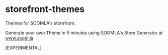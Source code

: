 storefront-themes
=================

Themes for SOOMLA's storefront.

Generate your own Theme in 5 minutes using SOOMLA's Store Generator at www.soom.la.

[EXPERIMENTAL]

